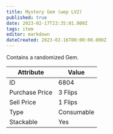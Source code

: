 ```yaml
---
title: Mystery Gem (wep LV2)
published: true
date: 2023-02-17T23:35:01.000Z
tags: item
editor: markdown
dateCreated: 2023-02-16T00:00:00.000Z
---
```


Contains a randomized Gem.

|Attribute|Value|
|-|-|
|ID|6804|
|Purchase Price|3 Flips|
|Sell Price|1 Flips|
|Type|Consumable|
|Stackable|Yes|

